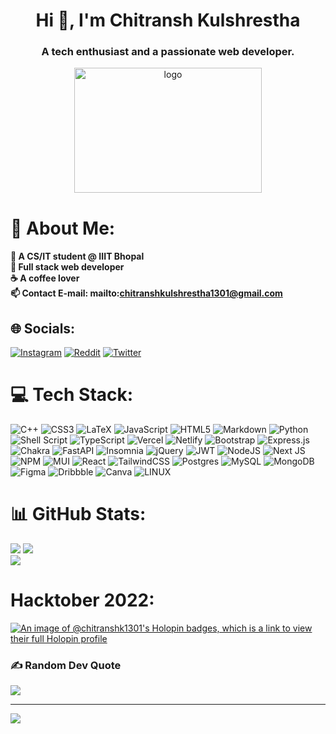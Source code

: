 <h1 align="center">Hi 👋, I'm Chitransh Kulshrestha</h1>
<h3 align="center">A tech enthusiast and a passionate web developer.</h3>
<div align="center">
  <img align="center" src = "https://www.mywebworld.in/wp-content/uploads/2018/05/web-design-kerala.gif" width="300" height="200" alt="logo"/>
</div>

# 💫 About Me:
#### 🏫 A CS/IT student @ IIIT Bhopal<br>🌱 Full stack web developer<br>☕  A coffee lover<br>📫 Contact E-mail: mailto:chitranshkulshrestha1301@gmail.com


## 🌐 Socials:
[![Instagram](https://img.shields.io/badge/Instagram-%23E4405F.svg?logo=Instagram&logoColor=white)](https://instagram.com/chitsk03) [![Reddit](https://img.shields.io/badge/Reddit-%23FF4500.svg?logo=Reddit&logoColor=white)](https://reddit.com/user/skyfox-1301) [![Twitter](https://img.shields.io/badge/Twitter-%231DA1F2.svg?logo=Twitter&logoColor=white)](https://twitter.com/chitranshk13) 

# 💻 Tech Stack:
![C++](https://img.shields.io/badge/c++-%2300599C.svg?style=for-the-badge&logo=c%2B%2B&logoColor=white) ![CSS3](https://img.shields.io/badge/css3-%231572B6.svg?style=for-the-badge&logo=css3&logoColor=white) ![LaTeX](https://img.shields.io/badge/latex-%23008080.svg?style=for-the-badge&logo=latex&logoColor=white) ![JavaScript](https://img.shields.io/badge/javascript-%23323330.svg?style=for-the-badge&logo=javascript&logoColor=%23F7DF1E) ![HTML5](https://img.shields.io/badge/html5-%23E34F26.svg?style=for-the-badge&logo=html5&logoColor=white) ![Markdown](https://img.shields.io/badge/markdown-%23000000.svg?style=for-the-badge&logo=markdown&logoColor=white) ![Python](https://img.shields.io/badge/python-3670A0?style=for-the-badge&logo=python&logoColor=ffdd54) ![Shell Script](https://img.shields.io/badge/shell_script-%23121011.svg?style=for-the-badge&logo=gnu-bash&logoColor=white) ![TypeScript](https://img.shields.io/badge/typescript-%23007ACC.svg?style=for-the-badge&logo=typescript&logoColor=white) ![Vercel](https://img.shields.io/badge/vercel-%23000000.svg?style=for-the-badge&logo=vercel&logoColor=white) ![Netlify](https://img.shields.io/badge/netlify-%23000000.svg?style=for-the-badge&logo=netlify&logoColor=#00C7B7) ![Bootstrap](https://img.shields.io/badge/bootstrap-%23563D7C.svg?style=for-the-badge&logo=bootstrap&logoColor=white) ![Express.js](https://img.shields.io/badge/express.js-%23404d59.svg?style=for-the-badge&logo=express&logoColor=%2361DAFB) ![Chakra](https://img.shields.io/badge/chakra-%234ED1C5.svg?style=for-the-badge&logo=chakraui&logoColor=white) ![FastAPI](https://img.shields.io/badge/FastAPI-005571?style=for-the-badge&logo=fastapi) ![Insomnia](https://img.shields.io/badge/Insomnia-black?style=for-the-badge&logo=insomnia&logoColor=5849BE) ![jQuery](https://img.shields.io/badge/jquery-%230769AD.svg?style=for-the-badge&logo=jquery&logoColor=white) ![JWT](https://img.shields.io/badge/JWT-black?style=for-the-badge&logo=JSON%20web%20tokens) ![NodeJS](https://img.shields.io/badge/node.js-6DA55F?style=for-the-badge&logo=node.js&logoColor=white) ![Next JS](https://img.shields.io/badge/Next-black?style=for-the-badge&logo=next.js&logoColor=white) ![NPM](https://img.shields.io/badge/NPM-%23000000.svg?style=for-the-badge&logo=npm&logoColor=white) ![MUI](https://img.shields.io/badge/MUI-%230081CB.svg?style=for-the-badge&logo=material-ui&logoColor=white) ![React](https://img.shields.io/badge/react-%2320232a.svg?style=for-the-badge&logo=react&logoColor=%2361DAFB) ![TailwindCSS](https://img.shields.io/badge/tailwindcss-%2338B2AC.svg?style=for-the-badge&logo=tailwind-css&logoColor=white) ![Postgres](https://img.shields.io/badge/postgres-%23316192.svg?style=for-the-badge&logo=postgresql&logoColor=white) ![MySQL](https://img.shields.io/badge/mysql-%2300f.svg?style=for-the-badge&logo=mysql&logoColor=white) ![MongoDB](https://img.shields.io/badge/MongoDB-%234ea94b.svg?style=for-the-badge&logo=mongodb&logoColor=white) 	![Figma](https://img.shields.io/badge/figma-%23F24E1E.svg?style=for-the-badge&logo=figma&logoColor=white) ![Dribbble](https://img.shields.io/badge/Dribbble-EA4C89?style=for-the-badge&logo=dribbble&logoColor=white) ![Canva](https://img.shields.io/badge/Canva-%2300C4CC.svg?style=for-the-badge&logo=Canva&logoColor=white) ![LINUX](https://img.shields.io/badge/Linux-FCC624?style=for-the-badge&logo=linux&logoColor=black)
# 📊 GitHub Stats:
![](https://github-readme-stats.vercel.app/api?username=chitranshk1301&theme=nightowl&hide_border=false&include_all_commits=true&count_private=true)
![         ](https://github-readme-streak-stats.herokuapp.com/?user=chitranshk1301&theme=nightowl&hide_border=false)<br/>
![](https://github-readme-stats.vercel.app/api/top-langs/?username=chitranshk1301&theme=nightowl&hide_border=false&include_all_commits=true&count_private=true&layout=compact)



# Hacktober 2022:
[![An image of @chitranshk1301's Holopin badges, which is a link to view their full Holopin profile](https://holopin.me/chitranshk1301)](https://holopin.io/@chitranshk1301)

### ✍️ Random Dev Quote
![](https://quotes-github-readme.vercel.app/api?type=horizontal&theme=radical)


---
[![](https://visitcount.itsvg.in/api?id=chitranshk1301&icon=0&color=0)](https://visitcount.itsvg.in)

<!-- Proudly created with GPRM ( https://gprm.itsvg.in ) -->
